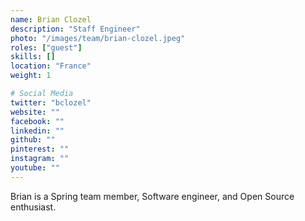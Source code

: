 ```yaml
---
name: Brian Clozel
description: "Staff Engineer"
photo: "/images/team/brian-clozel.jpeg"
roles: ["guest"]
skills: []
location: "France"
weight: 1

# Social Media
twitter: "bclozel"
website: ""
facebook: ""
linkedin: ""
github: ""
pinterest: ""
instagram: ""
youtube: ""
---
```


Brian is a Spring team member, Software engineer, and Open Source enthusiast.
